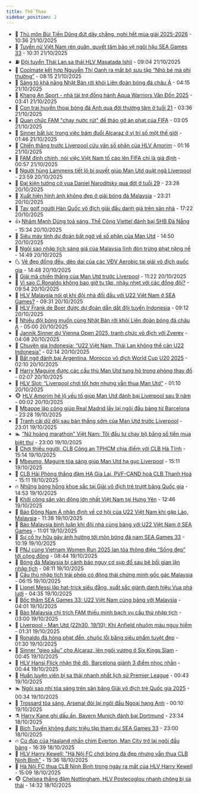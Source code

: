 ```yaml
---
title: Thể Thao
sidebar_position: 2
---
```


<!-- dantri-the-thao:START -->
- 🎡 [Thủ môn Bùi Tiến Dũng đứt dây chằng, nghỉ hết mùa giải 2025-2026](https://dantri.com.vn/the-thao/thu-mon-bui-tien-dung-dut-day-chang-nghi-het-mua-giai-2025-2026-20251021173423544.htm) - 10:36 21/10/2025
- 💯 [Tuyển nữ Việt Nam rèn quân, quyết tâm bảo vệ ngôi hậu SEA Games 33](https://dantri.com.vn/the-thao/tuyen-nu-viet-nam-ren-quan-quyet-tam-bao-ve-ngoi-hau-sea-games-33-20251021170518565.htm) - 10:31 21/10/2025
- ⛽️ [Đội tuyển Thái Lan sa thải HLV Masatada Ishii](https://dantri.com.vn/the-thao/doi-tuyen-thai-lan-sa-thai-hlv-masatada-ishii-20251021160055340.htm) - 09:04 21/10/2025
- 💃 [Coolmate kết hợp Nguyễn Thị Oanh ra mắt bộ sưu tập “Nhỏ bé mà phi thường”](https://dantri.com.vn/the-thao/coolmate-ket-hop-nguyen-thi-oanh-ra-mat-bo-suu-tap-nho-be-ma-phi-thuong-20251021151024586.htm) - 08:15 21/10/2025
- 🌈 [Sáng tỏ khả năng Nhật Bản rời khỏi Liên đoàn bóng đá châu Á](https://dantri.com.vn/the-thao/sang-to-kha-nang-nhat-ban-roi-khoi-lien-doan-bong-da-chau-a-20251021102210821.htm) - 04:15 21/10/2025
- 🦅 [Khang An Sport - nhà tài trợ đồng hành Aqua Warriors Vân Đồn 2025](https://dantri.com.vn/the-thao/khang-an-sport-nha-tai-tro-dong-hanh-aqua-warriors-van-don-2025-20251021103257812.htm) - 03:41 21/10/2025
- 🌝 [Con trai huyền thoại bóng đá Anh qua đời thương tâm ở tuổi 21](https://dantri.com.vn/the-thao/con-trai-huyen-thoai-bong-da-anh-qua-doi-thuong-tam-o-tuoi-21-20251021103641053.htm) - 03:36 21/10/2025
- 🚀 [Quan chức FAM &quot;chạy nước rút&quot; để tháo gỡ án phạt của FIFA](https://dantri.com.vn/the-thao/quan-chuc-fam-chay-nuoc-rut-de-thao-go-an-phat-cua-fifa-20251021094946014.htm) - 03:05 21/10/2025
- 🎉 [Sinner bất lực trong việc bám đuổi Alcaraz ở vị trí số một thế giới](https://dantri.com.vn/the-thao/sinner-bat-luc-trong-viec-bam-duoi-alcaraz-o-vi-tri-so-mot-the-gioi-20251021084401883.htm) - 01:46 21/10/2025
- 📝 [Chiến thắng trước Liverpool cứu vãn số phận của HLV Amorim](https://dantri.com.vn/the-thao/chien-thang-truoc-liverpool-cuu-van-so-phan-cua-hlv-amorim-20251021030452061.htm) - 01:16 21/10/2025
- 🦄 [FAM đính chính, nói việc Việt Nam tố cáo lên FIFA chỉ là giả định](https://dantri.com.vn/the-thao/fam-dinh-chinh-noi-viec-viet-nam-to-cao-len-fifa-chi-la-gia-dinh-20251021075308837.htm) - 00:57 21/10/2025
- 🎉 [Người hùng Lammens tiết lộ bí quyết giúp Man Utd quật ngã Liverpool](https://dantri.com.vn/the-thao/nguoi-hung-lammens-tiet-lo-bi-quyet-giup-man-utd-quat-nga-liverpool-20251021065418629.htm) - 23:59 20/10/2025
- 💼 [Đại kiện tướng cờ vua Daniel Naroditsky qua đời ở tuổi 29](https://dantri.com.vn/the-thao/dai-kien-tuong-co-vua-daniel-naroditsky-qua-doi-o-tuoi-29-20251021061727858.htm) - 23:28 20/10/2025
- 🤡 [Xuất hiện hình ảnh không đẹp ở giải bóng đá Malaysia](https://dantri.com.vn/the-thao/xuat-hien-hinh-anh-khong-dep-o-giai-bong-da-malaysia-20251021000053961.htm) - 23:21 20/10/2025
- 🦆 [Tay golf người Hàn Quốc vô địch giải đấu danh giá trên sân nhà](https://dantri.com.vn/the-thao/tay-golf-nguoi-han-quoc-vo-dich-giai-dau-danh-gia-tren-san-nha-20251020223406519.htm) - 17:22 20/10/2025
- 👍 [Nhâm Mạnh Dũng toả sáng, Thể Công Viettel đánh bại SHB Đà Nẵng](https://dantri.com.vn/the-thao/nham-manh-dung-toa-sang-the-cong-viettel-danh-bai-shb-da-nang-20251020222022626.htm) - 15:34 20/10/2025
- 💼 [Siêu máy tính dự đoán bất ngờ về số phận của Man Utd](https://dantri.com.vn/the-thao/sieu-may-tinh-du-doan-bat-ngo-ve-so-phan-cua-man-utd-20251020195022730.htm) - 14:50 20/10/2025
- 🦒 [Ngôi sao nhập tịch sáng giá của Malaysia lĩnh đòn trừng phạt nặng nề](https://dantri.com.vn/the-thao/ngoi-sao-nhap-tich-sang-gia-cua-malaysia-linh-don-trung-phat-nang-ne-20251020183155950.htm) - 14:49 20/10/2025
- 🌜 [Vẻ đẹp đồng đều, dẻo dai của các VĐV Aerobic tại giải vô địch quốc gia](https://dantri.com.vn/the-thao/ve-dep-dong-deu-deo-dai-cua-cac-vdv-aerobic-tai-giai-vo-dich-quoc-gia-20251020210415876.htm) - 14:48 20/10/2025
- 🦆 [Giải mã chiến thắng của Man Utd trước Liverpool](https://dantri.com.vn/the-thao/giai-ma-chien-thang-cua-man-utd-truoc-liverpool-20251020172529131.htm) - 11:22 20/10/2025
- 💪 [Vì sao C.Ronaldo không bao giờ tụ tập, nhậu nhẹt với các đồng đội?](https://dantri.com.vn/the-thao/vi-sao-cronaldo-khong-bao-gio-tu-tap-nhau-nhet-voi-cac-dong-doi-20251020165448845.htm) - 09:54 20/10/2025
- 🧠 [HLV Malaysia nói gì khi đội nhà đối đầu với U22 Việt Nam ở SEA Games?](https://dantri.com.vn/the-thao/hlv-malaysia-noi-gi-khi-doi-nha-doi-dau-voi-u22-viet-nam-o-sea-games-20251020161413075.htm) - 09:31 20/10/2025
- 🦄 [HLV Frank de Boer được dự đoán dẫn dắt đội tuyển Indonesia](https://dantri.com.vn/the-thao/hlv-frank-de-boer-duoc-du-doan-dan-dat-doi-tuyen-indonesia-20251020155247489.htm) - 09:12 20/10/2025
- 🥸 [Nhiều đội bóng muốn cùng Nhật Bản rời khỏi Liên đoàn bóng đá châu Á](https://dantri.com.vn/the-thao/nhieu-doi-bong-muon-cung-nhat-ban-roi-khoi-lien-doan-bong-da-chau-a-20251020115435407.htm) - 05:00 20/10/2025
- 🤠 [Jannik Sinner dự Vienna Open 2025, tranh chức vô địch với Zverev](https://dantri.com.vn/the-thao/jannik-sinner-du-vienna-open-2025-tranh-chuc-vo-dich-voi-zverev-20251020104515366.htm) - 04:08 20/10/2025
- 👺 [Chuyên gia Indonesia: “U22 Việt Nam, Thái Lan không thể cản U22 Indonesia”](https://dantri.com.vn/the-thao/chuyen-gia-indonesia-u22-viet-nam-thai-lan-khong-the-can-u22-indonesia-20251020080136537.htm) - 02:14 20/10/2025
- 📝 [Bất ngờ đánh bại Argentina, Morocco vô địch World Cup U20 2025](https://dantri.com.vn/the-thao/bat-ngo-danh-bai-argentina-morocco-vo-dich-world-cup-u20-2025-20251020084854569.htm) - 02:10 20/10/2025
- 🦆 [Harry Maguire được các cầu thủ Man Utd tung hô trong phòng thay đồ](https://dantri.com.vn/the-thao/harry-maguire-duoc-cac-cau-thu-man-utd-tung-ho-trong-phong-thay-do-20251020080651492.htm) - 02:07 20/10/2025
- 🥳 [HLV Slot: “Liverpool chơi tốt hơn nhưng vẫn thua Man Utd”](https://dantri.com.vn/the-thao/hlv-slot-liverpool-choi-tot-hon-nhung-van-thua-man-utd-20251020070402667.htm) - 01:10 20/10/2025
- 🐵 [HLV Amorim hé lộ yếu tố giúp Man Utd đánh bại Liverpool sau 9 năm](https://dantri.com.vn/the-thao/hlv-amorim-he-lo-yeu-to-giup-man-utd-danh-bai-liverpool-sau-9-nam-20251020063246253.htm) - 00:02 20/10/2025
- 🤩 [Mbappe lập công giúp Real Madrid lấy lại ngôi đầu bảng từ Barcelona](https://dantri.com.vn/the-thao/mbappe-lap-cong-giup-real-madrid-lay-lai-ngoi-dau-bang-tu-barcelona-20251020062222679.htm) - 23:28 19/10/2025
- 🤠 [Tranh cãi dữ dội sau bàn thắng sớm của Man Utd trước Liverpool](https://dantri.com.vn/the-thao/tranh-cai-du-doi-sau-ban-thang-som-cua-man-utd-truoc-liverpool-20251020055516731.htm) - 23:01 19/10/2025
- 🏊 [&quot;Nữ hoàng marathon&quot; Việt Nam: Tôi đầu tư chạy bộ bằng số tiền mua biệt thự](https://dantri.com.vn/the-thao/nu-hoang-marathon-viet-nam-toi-dau-tu-chay-bo-bang-so-tien-mua-biet-thu-20251019162611382.htm) - 23:00 19/10/2025
- 🗽 [Chơi thiếu người, CLB Công an TPHCM chia điểm với CLB Hà Tĩnh](https://dantri.com.vn/the-thao/choi-thieu-nguoi-clb-cong-an-tphcm-chia-diem-voi-clb-ha-tinh-20251019215441205.htm) - 15:14 19/10/2025
- 🚀 [Mbeumo, Maguire tỏa sáng giúp Man Utd hạ gục Liverpool](https://dantri.com.vn/the-thao/mbeumo-maguire-toa-sang-giup-man-utd-ha-guc-liverpool-20251019221114786.htm) - 15:11 19/10/2025
- 🎉 [CLB Hải Phòng thắng đậm HA Gia Lai, PVF-CAND hoà CLB Thanh Hoá](https://dantri.com.vn/the-thao/clb-hai-phong-thang-dam-ha-gia-lai-pvf-cand-hoa-clb-thanh-hoa-20251019220518746.htm) - 15:11 19/10/2025
- 🔥 [Những bóng hồng khoe sắc tại Giải vô địch trẻ trượt băng Quốc gia](https://dantri.com.vn/the-thao/nhung-bong-hong-khoe-sac-tai-giai-vo-dich-tre-truot-bang-quoc-gia-20251019091120692.htm) - 14:53 19/10/2025
- 🎉 [Khởi công sân vận động lớn nhất Việt Nam tại Hưng Yên](https://dantri.com.vn/the-thao/khoi-cong-san-van-dong-lon-nhat-viet-nam-tai-hung-yen-20251019193955269.htm) - 12:46 19/10/2025
- 🎡 [Báo Đông Nam Á nhận định về cơ hội của U22 Việt Nam khi gặp Lào, Malaysia](https://dantri.com.vn/the-thao/bao-dong-nam-a-nhan-dinh-ve-co-hoi-cua-u22-viet-nam-khi-gap-lao-malaysia-20251019155238230.htm) - 11:38 19/10/2025
- 🐻 [Báo Malaysia bình luận khi đội nhà cùng bảng với U22 Việt Nam ở SEA Games](https://dantri.com.vn/the-thao/bao-malaysia-binh-luan-khi-doi-nha-cung-bang-voi-u22-viet-nam-o-sea-games-20251019180102242.htm) - 11:01 19/10/2025
- 🌊 [Sự cố hy hữu gây ảnh hưởng tới môn bóng đá nam SEA Games 33](https://dantri.com.vn/the-thao/su-co-hy-huu-gay-anh-huong-toi-mon-bong-da-nam-sea-games-33-20251019171854955.htm) - 10:19 19/10/2025
- 💃 [PNJ cùng Vietnam Women Run 2025 lan tỏa thông điệp “Sống đẹp” tới cộng đồng](https://dantri.com.vn/the-thao/pnj-cung-vietnam-women-run-2025-lan-toa-thong-diep-song-dep-toi-cong-dong-20251019153523073.htm) - 08:44 19/10/2025
- 🤔 [Bóng đá Malaysia bị cảnh báo nguy cơ sụp đổ sau bê bối gian lận nhập tịch](https://dantri.com.vn/the-thao/bong-da-malaysia-bi-canh-bao-nguy-co-sup-do-sau-be-boi-gian-lan-nhap-tich-20251019085311519.htm) - 08:11 19/10/2025
- 🤭 [Cầu thủ nhập tịch trái phép có động thái chứng minh gốc gác Malaysia](https://dantri.com.vn/the-thao/cau-thu-nhap-tich-trai-phep-co-dong-thai-chung-minh-goc-gac-malaysia-20251019125735566.htm) - 06:15 19/10/2025
- 👹 [Lionel Messi lập hat-trick siêu đẳng, xuất sắc giành danh hiệu Vua phá lưới](https://dantri.com.vn/the-thao/lionel-messi-lap-hat-trick-sieu-dang-xuat-sac-gianh-danh-hieu-vua-pha-luoi-20251019112230011.htm) - 04:35 19/10/2025
- 🗽 [Bốc thăm SEA Games 33: U22 Việt Nam cùng bảng với Malaysia](https://dantri.com.vn/the-thao/boc-tham-sea-games-33-u22-viet-nam-cung-bang-voi-malaysia-20251019085455581.htm) - 04:01 19/10/2025
- 🥳 [Báo Malaysia chỉ trích FAM thiếu minh bạch vụ cầu thủ nhập tịch](https://dantri.com.vn/the-thao/bao-malaysia-chi-trich-fam-thieu-minh-bach-vu-cau-thu-nhap-tich-20251018233814107.htm) - 03:00 19/10/2025
- 💃 [Liverpool - Man Utd &lpar;22h30, 19/10&rpar;: Khi Anfield nhuộm màu nguy hiểm](https://dantri.com.vn/the-thao/liverpool-man-utd-22h30-1910-khi-anfield-nhuom-mau-nguy-hiem-20251019080356104.htm) - 01:31 19/10/2025
- 🧰 [Ronaldo đá hỏng phạt đền, chuộc lỗi bằng siêu phẩm tuyệt đẹp](https://dantri.com.vn/the-thao/ronaldo-da-hong-phat-den-chuoc-loi-bang-sieu-pham-tuyet-dep-20251019081655692.htm) - 01:30 19/10/2025
- 💪 [Sinner “gieo sầu” cho Alcaraz, lên ngôi vương ở Six Kings Slam](https://dantri.com.vn/the-thao/sinner-gieo-sau-cho-alcaraz-len-ngoi-vuong-o-six-kings-slam-20251019063411371.htm) - 00:45 19/10/2025
- 🚀 [HLV Hansi Flick nhận thẻ đỏ, Barcelona giành 3 điểm nhọc nhằn](https://dantri.com.vn/the-thao/hlv-hansi-flick-nhan-the-do-barcelona-gianh-3-diem-nhoc-nhan-20251019074226245.htm) - 00:44 19/10/2025
- 🤠 [Huấn luyện viên bị sa thải nhanh nhất lịch sử Premier League](https://dantri.com.vn/the-thao/huan-luyen-vien-bi-sa-thai-nhanh-nhat-lich-su-premier-league-20251018230454302.htm) - 00:43 19/10/2025
- 🏊 [Ngôi sao nhí tỏa sáng trên sân băng Giải vô địch trẻ Quốc gia 2025](https://dantri.com.vn/the-thao/ngoi-sao-nhi-toa-sang-tren-san-bang-giai-vo-dich-tre-quoc-gia-2025-20251018210305156.htm) - 00:34 19/10/2025
- 🦄 [Trossard tỏa sáng, Arsenal đòi lại ngôi đầu Ngoại hạng Anh](https://dantri.com.vn/the-thao/trossard-toa-sang-arsenal-doi-lai-ngoi-dau-ngoai-hang-anh-20251019070747357.htm) - 00:10 19/10/2025
- ⚗️ [Harry Kane ghi dấu ấn, Bayern Munich đánh bại Dortmund](https://dantri.com.vn/the-thao/harry-kane-ghi-dau-an-bayern-munich-danh-bai-dortmund-20251019025757850.htm) - 23:34 18/10/2025
- 🥷 [Bích Tuyền không được triệu tập tham dự SEA Games 33](https://dantri.com.vn/the-thao/bich-tuyen-khong-duoc-trieu-tap-tham-du-sea-games-33-20251019065934822.htm) - 23:00 18/10/2025
- 🔥 [Cú đúp của Haaland nhấn chìm Everton, Man City trở lại ngôi đầu bảng](https://dantri.com.vn/the-thao/cu-dup-cua-haaland-nhan-chim-everton-man-city-tro-lai-ngoi-dau-bang-20251018233812836.htm) - 16:39 18/10/2025
- 🦅 [HLV Harry Kewell: &quot;Hà Nội FC chơi bóng đá đẹp nhưng vẫn thua CLB Ninh Bình&quot;](https://dantri.com.vn/the-thao/hlv-harry-kewell-ha-noi-fc-choi-bong-da-dep-nhung-van-thua-clb-ninh-binh-20251018222142788.htm) - 15:36 18/10/2025
- 🌝 [Hà Nội FC thua CLB Ninh Bình trong ngày ra mắt của HLV Harry Kewell](https://dantri.com.vn/the-thao/ha-noi-fc-thua-clb-ninh-binh-trong-ngay-ra-mat-cua-hlv-harry-kewell-20251018220050641.htm) - 15:09 18/10/2025
- 🐵 [Chelsea thắng đậm Nottingham, HLV Postecoglou nhanh chóng bị sa thải](https://dantri.com.vn/the-thao/chelsea-thang-dam-nottingham-hlv-postecoglou-nhanh-chong-bi-sa-thai-20251018213136488.htm) - 14:32 18/10/2025<!-- dantri-the-thao:END -->
